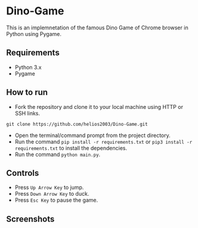 # Dino-Game
This is an implemnetation of the famous Dino Game of Chrome browser in Python using Pygame.

## Requirements
* Python 3.x
* Pygame

## How to run
* Fork the repository and clone it to your local machine using HTTP or SSH links.
```
git clone https://github.com/helios2003/Dino-Game.git
```
* Open the terminal/command prompt from the project directory.
* Run the command `pip install -r requirements.txt` or `pip3 install -r requirements.txt` to install the dependencies.
* Run the command `python main.py`.

## Controls
* Press `Up Arrow Key` to jump.
* Press `Down Arrow Key` to duck.
* Press `Esc Key` to pause the game.

## Screenshots